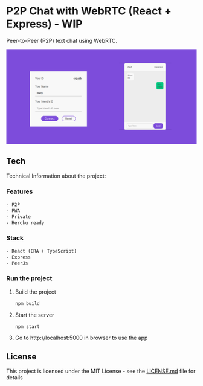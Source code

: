 # P2P Chat with WebRTC (React + Express) - WIP

Peer-to-Peer (P2P) text chat using WebRTC.

<kbd>
  <img src=".demo/p2p-chat-saheeranas.png?raw=true"> 
</kbd>

## Tech

Technical Information about the project:

### Features

    - P2P
    - PWA
    - Private
    - Heroku ready

### Stack

    - React (CRA + TypeScript)
    - Express
    - PeerJs

### Run the project

1. Build the project

   ```
   npm build
   ```

2. Start the server
   ```
   npm start
   ```
3. Go to http://localhost:5000 in browser to use the app

## License

This project is licensed under the MIT License - see the [LICENSE.md](LICENSE) file for details
